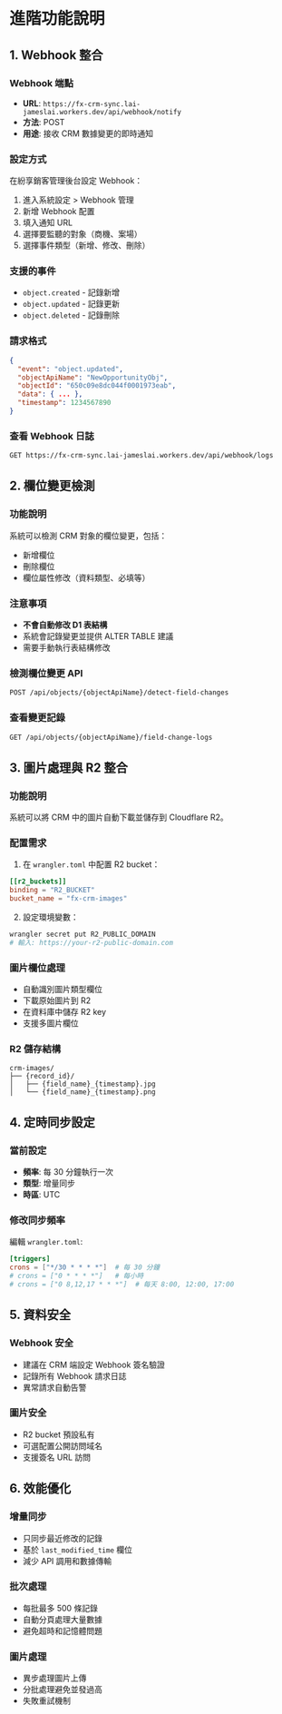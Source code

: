 # 進階功能說明

## 1. Webhook 整合

### Webhook 端點
- **URL**: `https://fx-crm-sync.lai-jameslai.workers.dev/api/webhook/notify`
- **方法**: POST
- **用途**: 接收 CRM 數據變更的即時通知

### 設定方式
在紛享銷客管理後台設定 Webhook：
1. 進入系統設定 > Webhook 管理
2. 新增 Webhook 配置
3. 填入通知 URL
4. 選擇要監聽的對象（商機、案場）
5. 選擇事件類型（新增、修改、刪除）

### 支援的事件
- `object.created` - 記錄新增
- `object.updated` - 記錄更新
- `object.deleted` - 記錄刪除

### 請求格式
```json
{
  "event": "object.updated",
  "objectApiName": "NewOpportunityObj",
  "objectId": "650c09e8dc044f0001973eab",
  "data": { ... },
  "timestamp": 1234567890
}
```

### 查看 Webhook 日誌
```bash
GET https://fx-crm-sync.lai-jameslai.workers.dev/api/webhook/logs
```

## 2. 欄位變更檢測

### 功能說明
系統可以檢測 CRM 對象的欄位變更，包括：
- 新增欄位
- 刪除欄位
- 欄位屬性修改（資料類型、必填等）

### 注意事項
- **不會自動修改 D1 表結構**
- 系統會記錄變更並提供 ALTER TABLE 建議
- 需要手動執行表結構修改

### 檢測欄位變更 API
```bash
POST /api/objects/{objectApiName}/detect-field-changes
```

### 查看變更記錄
```bash
GET /api/objects/{objectApiName}/field-change-logs
```

## 3. 圖片處理與 R2 整合

### 功能說明
系統可以將 CRM 中的圖片自動下載並儲存到 Cloudflare R2。

### 配置需求
1. 在 `wrangler.toml` 中配置 R2 bucket：
```toml
[[r2_buckets]]
binding = "R2_BUCKET"
bucket_name = "fx-crm-images"
```

2. 設定環境變數：
```bash
wrangler secret put R2_PUBLIC_DOMAIN
# 輸入: https://your-r2-public-domain.com
```

### 圖片欄位處理
- 自動識別圖片類型欄位
- 下載原始圖片到 R2
- 在資料庫中儲存 R2 key
- 支援多圖片欄位

### R2 儲存結構
```
crm-images/
├── {record_id}/
│   ├── {field_name}_{timestamp}.jpg
│   └── {field_name}_{timestamp}.png
```

## 4. 定時同步設定

### 當前設定
- **頻率**: 每 30 分鐘執行一次
- **類型**: 增量同步
- **時區**: UTC

### 修改同步頻率
編輯 `wrangler.toml`:
```toml
[triggers]
crons = ["*/30 * * * *"]  # 每 30 分鐘
# crons = ["0 * * * *"]   # 每小時
# crons = ["0 8,12,17 * * *"]  # 每天 8:00, 12:00, 17:00
```

## 5. 資料安全

### Webhook 安全
- 建議在 CRM 端設定 Webhook 簽名驗證
- 記錄所有 Webhook 請求日誌
- 異常請求自動告警

### 圖片安全
- R2 bucket 預設私有
- 可選配置公開訪問域名
- 支援簽名 URL 訪問

## 6. 效能優化

### 增量同步
- 只同步最近修改的記錄
- 基於 `last_modified_time` 欄位
- 減少 API 調用和數據傳輸

### 批次處理
- 每批最多 500 條記錄
- 自動分頁處理大量數據
- 避免超時和記憶體問題

### 圖片處理
- 異步處理圖片上傳
- 分批處理避免並發過高
- 失敗重試機制